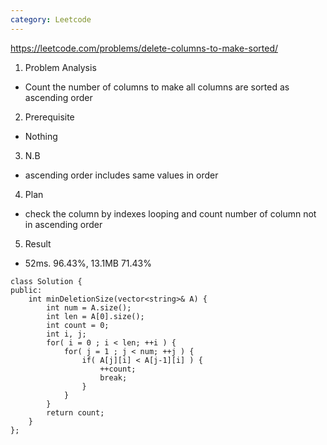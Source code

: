 ```yaml
---
category: Leetcode
---
```


https://leetcode.com/problems/delete-columns-to-make-sorted/

1. Problem Analysis
  - Count the number of columns to make all columns are sorted as ascending order
  
2. Prerequisite
  - Nothing

3. N.B
  - ascending order includes same values in order

4. Plan
  - check the column by indexes looping and count number of column not in ascending order

5. Result
  - 52ms. 96.43%, 13.1MB 71.43%
  
```
class Solution {
public:
    int minDeletionSize(vector<string>& A) {
        int num = A.size();
        int len = A[0].size();
        int count = 0;
        int i, j;
        for( i = 0 ; i < len; ++i ) {
            for( j = 1 ; j < num; ++j ) {
                if( A[j][i] < A[j-1][i] ) {
                    ++count;
                    break;
                }
            }
        }
        return count;
    }
};
```
